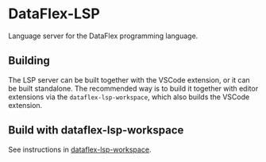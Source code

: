 # DataFlex-LSP
Language server for the DataFlex programming language.

## Building
The LSP server can be built together with the VSCode extension, or it can be built standalone. The recommended way is to build it together with editor extensions via the `dataflex-lsp-workspace`, which also builds the VSCode extension.

## Build with dataflex-lsp-workspace
See instructions in [dataflex-lsp-workspace](https://github.com/sonnyfalk/dataflex-lsp-workspace).
